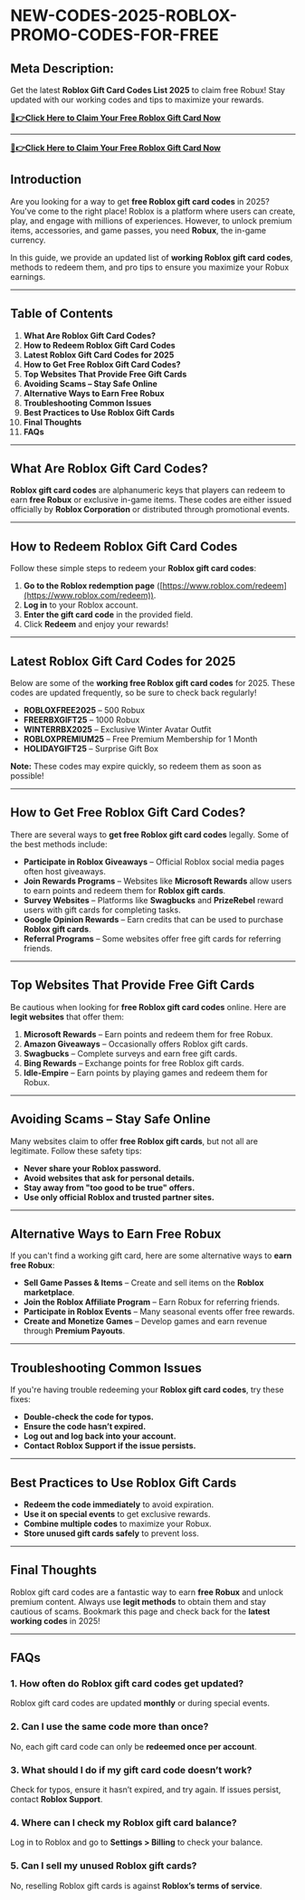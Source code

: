 # NEW-CODES-2025-ROBLOX-PROMO-CODES-FOR-FREE

## **Meta Description:**
Get the latest **Roblox Gift Card Codes List 2025** to claim free Robux! Stay updated with our working codes and tips to maximize your rewards.

**[🔴👉Click Here to Claim Your Free Roblox Gift Card Now](https://digitalcarts.online/cpa/roblox/
)**

---
**[🔴👉Click Here to Claim Your Free Roblox Gift Card Now](https://digitalcarts.online/cpa/roblox/
)**

## **Introduction**

Are you looking for a way to get **free Roblox gift card codes** in 2025? You've come to the right place! Roblox is a platform where users can create, play, and engage with millions of experiences. However, to unlock premium items, accessories, and game passes, you need **Robux**, the in-game currency.

In this guide, we provide an updated list of **working Roblox gift card codes**, methods to redeem them, and pro tips to ensure you maximize your Robux earnings.

---

## **Table of Contents**
1. **What Are Roblox Gift Card Codes?**
2. **How to Redeem Roblox Gift Card Codes**
3. **Latest Roblox Gift Card Codes for 2025**
4. **How to Get Free Roblox Gift Card Codes?**
5. **Top Websites That Provide Free Gift Cards**
6. **Avoiding Scams – Stay Safe Online**
7. **Alternative Ways to Earn Free Robux**
8. **Troubleshooting Common Issues**
9. **Best Practices to Use Roblox Gift Cards**
10. **Final Thoughts**
11. **FAQs**

---

## **What Are Roblox Gift Card Codes?**

**Roblox gift card codes** are alphanumeric keys that players can redeem to earn **free Robux** or exclusive in-game items. These codes are either issued officially by **Roblox Corporation** or distributed through promotional events.

---

## **How to Redeem Roblox Gift Card Codes**

Follow these simple steps to redeem your **Roblox gift card codes**:

1. **Go to the Roblox redemption page** ([https://www.roblox.com/redeem](https://www.roblox.com/redeem)).
2. **Log in** to your Roblox account.
3. **Enter the gift card code** in the provided field.
4. Click **Redeem** and enjoy your rewards!

---

## **Latest Roblox Gift Card Codes for 2025**

Below are some of the **working free Roblox gift card codes** for 2025. These codes are updated frequently, so be sure to check back regularly!

- **ROBLOXFREE2025** – 500 Robux
- **FREERBXGIFT25** – 1000 Robux
- **WINTERRBX2025** – Exclusive Winter Avatar Outfit
- **ROBLOXPREMIUM25** – Free Premium Membership for 1 Month
- **HOLIDAYGIFT25** – Surprise Gift Box

**Note:** These codes may expire quickly, so redeem them as soon as possible!

---

## **How to Get Free Roblox Gift Card Codes?**

There are several ways to **get free Roblox gift card codes** legally. Some of the best methods include:

- **Participate in Roblox Giveaways** – Official Roblox social media pages often host giveaways.
- **Join Rewards Programs** – Websites like **Microsoft Rewards** allow users to earn points and redeem them for **Roblox gift cards**.
- **Survey Websites** – Platforms like **Swagbucks** and **PrizeRebel** reward users with gift cards for completing tasks.
- **Google Opinion Rewards** – Earn credits that can be used to purchase **Roblox gift cards**.
- **Referral Programs** – Some websites offer free gift cards for referring friends.

---

## **Top Websites That Provide Free Gift Cards**

Be cautious when looking for **free Roblox gift card codes** online. Here are **legit websites** that offer them:

1. **Microsoft Rewards** – Earn points and redeem them for free Robux.
2. **Amazon Giveaways** – Occasionally offers Roblox gift cards.
3. **Swagbucks** – Complete surveys and earn free gift cards.
4. **Bing Rewards** – Exchange points for free Roblox gift cards.
5. **Idle-Empire** – Earn points by playing games and redeem them for Robux.

---

## **Avoiding Scams – Stay Safe Online**

Many websites claim to offer **free Roblox gift cards**, but not all are legitimate. Follow these safety tips:

- **Never share your Roblox password.**
- **Avoid websites that ask for personal details.**
- **Stay away from "too good to be true" offers.**
- **Use only official Roblox and trusted partner sites.**

---

## **Alternative Ways to Earn Free Robux**

If you can't find a working gift card, here are some alternative ways to **earn free Robux**:

- **Sell Game Passes & Items** – Create and sell items on the **Roblox marketplace**.
- **Join the Roblox Affiliate Program** – Earn Robux for referring friends.
- **Participate in Roblox Events** – Many seasonal events offer free rewards.
- **Create and Monetize Games** – Develop games and earn revenue through **Premium Payouts**.

---

## **Troubleshooting Common Issues**

If you're having trouble redeeming your **Roblox gift card codes**, try these fixes:

- **Double-check the code for typos.**
- **Ensure the code hasn’t expired.**
- **Log out and log back into your account.**
- **Contact Roblox Support if the issue persists.**

---

## **Best Practices to Use Roblox Gift Cards**

- **Redeem the code immediately** to avoid expiration.
- **Use it on special events** to get exclusive rewards.
- **Combine multiple codes** to maximize your Robux.
- **Store unused gift cards safely** to prevent loss.

---

## **Final Thoughts**

Roblox gift card codes are a fantastic way to earn **free Robux** and unlock premium content. Always use **legit methods** to obtain them and stay cautious of scams. Bookmark this page and check back for the **latest working codes** in 2025!

---

## **FAQs**

### **1. How often do Roblox gift card codes get updated?**
Roblox gift card codes are updated **monthly** or during special events.

### **2. Can I use the same code more than once?**
No, each gift card code can only be **redeemed once per account**.

### **3. What should I do if my gift card code doesn’t work?**
Check for typos, ensure it hasn’t expired, and try again. If issues persist, contact **Roblox Support**.

### **4. Where can I check my Roblox gift card balance?**
Log in to Roblox and go to **Settings > Billing** to check your balance.

### **5. Can I sell my unused Roblox gift cards?**
No, reselling Roblox gift cards is against **Roblox’s terms of service**.
